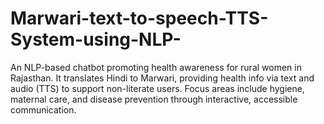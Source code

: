 # Marwari-text-to-speech-TTS-System-using-NLP-
An NLP-based chatbot promoting health awareness for rural women in Rajasthan. It translates Hindi to Marwari, providing health info via text and audio (TTS) to support non-literate users. Focus areas include hygiene, maternal care, and disease prevention through interactive, accessible communication.
